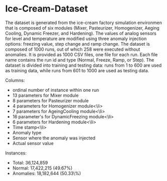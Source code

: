 # Ice-Cream-Dataset

The dataset is generated from the ice-cream factory simulation environmen that is composed of six modules (Mixer, Pasteurizer, Homogenizer, Aeging Cooling, Dynamic Freezer, and Hardening).
The values of analog sensors for level and temperature are modified using three anomaly injection options: freezing value, step change and ramp change. The dataset is composed of 1000 runs, out of which 258 were executed without anomalies. It is provided as 1000 CSV files, one file for each run. Each file name contains the run id and type (Normal, Freeze, Ramp, or Step). The dataset is divided into training and testing data: runs from 1 to 600 are used as training data, while runs from 601 to 1000 are used as testing data.


Columns:
<ul>
  <li>ordinal number of instance within one run</li>
  <li>13 parameters for Mixer module</li>
  <li>8 parameters for Pasteurizer module</li>
  <li>4 parameters for Homogenizer module<\li>
  <li>7 parameters for AgeingCooling module<\li>
  <li>16 parameter's for DynamicFreezing module<\li>
  <li>6 parameters for Hardening module<\li>
  <li>Time stamp<\li>
  <li>Anomaly type</li>
  <li>Sensor where the anomaly was injected</li>
  <li>Actual sensor value</li>
</ul>

Instances:
<ul>
  <li>Total: 36,124,859 </li>
  <li>Normal: 17,422,215 (49.67%)</li>
  <li>Anomalies: 18,182,644 (50.33\%) </li>
</ul>

